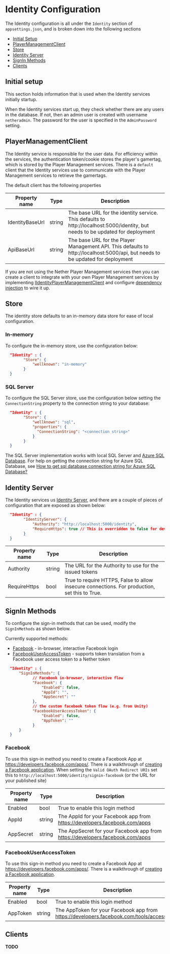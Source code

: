 # Identity Configuration

The Identity configuration is all under the `Identity` section of `appsettings.json`, and is broken down into the following sections

 * [Initial Setup](#initial-setup)
 * [PlayerManagementClient](#playermanagementclient)
 * [Store](#store)
 * [Identity Server](#identity-server)
 * [SignIn Methods](#signin-methods)
 * [Clients](#clients)

## Initial setup
This section holds information that is used when the Identity services initially startup.

When the Identity services start up, they check whether there are any users in the database. If not, then an admin user is created with username `netheradmin`. The password for the user is specified in the `AdminPassword` setting. 

## PlayerManagementClient
The Identity service is responsible for the user data. For efficiency within the services, the authentication token/cookie stores the player's gamertag, which is stored by the Player Management services. There is a `default` client that the Identity services use to communicate with the Player Management services to retrieve the gamertags.

The default client has the following properties

Property name | Type | Description
--------------|------|------------
IdentityBaseUrl | string | The base URL for the identity service. This defaults to http://localhost:5000/identity, but needs to be updated for deployment | 
ApiBaseUrl | string | The base URL for the Player Management API. This defaults to http://localhost:5000/api, but needs to be updated for deployment


If you are not using the Nether Player Management services then you can create a client to integrate with your own Player Management services by implementing [IIdentityPlayerManagementClient](https://github.com/MicrosoftDX/nether/blob/master/src/Nether.Integration/Identity/IIdentityPlayerManagementClient.cs) and configure [dependency injection](dependency-injection.md) to wire it up.

## Store
The identity store defaults to an in-memory data store for ease of local configuration.

### In-memory
To configure the in-memory store, use the configuration below:

```json
  "Identity" : {
        "Store": {
            "wellknown": "in-memory"
        }
  }
```

### SQL Server
To configure the SQL Server store, use the configuration below setting the `ConnectionString` property to the connection string to your database:

```json
  "Identity" : {
        "Store": {
            "wellknown": "sql",
            "properties": {
              "ConnectionString": "<connection string>"
            }
        }
  }
```

The SQL Server implementation works with local SQL Server and [Azure SQL Database](https://docs.microsoft.com/en-us/azure/sql-database/sql-database-get-started). For help on getting the connection string for Azure SQL Database, see [How to get sql database connection string for Azure SQL Database?](https://docs.microsoft.com/en-us/azure/sql-database/sql-database-develop-dotnet-simple)

## Identity Server

The Identity services us [Identity Server](https://github.com/IdentityServer/IdentityServer4), and there are a couple of pieces of configuration that are exposed as shown below:

```json
  "Identity" : {
        "IdentityServer": {
            "Authority": "http://localhost:5000/identity",
            "RequireHttps": true // This is overridden to false for dev environments but should be true for production!
        }
  }
```

Property name | Type | Description
--------------|------|------------
Authority | string | The URL for the Authority to use for the issued tokens|
RequireHttps | bool | True to require HTTPS, False to allow insecure connections. For production, set this to True. 


## SignIn Methods
To configure the sign-in methods that can be used, modify the `SignInMethods` as shown below.

Currently supported methods:
* [Facebook](#facebook) - in-browser, interactive Facebook login
* [FacebookUserAccessToken](#facebookuseraccesstoken) - supports token translation from a Facebook user access token to a Nether token


```json
  "Identity" : {
      "SignInMethods": {
            // Facebook in-browser, interactive flow
            "Facebook": {
                "Enabled": false,
                "AppId": "",
                "AppSecret": ""
            },
            // the custom facebook token flow (e.g. from Unity)
            "FacebookUserAccessToken": {
                "Enabled": false,
                "AppToken": ""
            }
      }
  }
```

### Facebook
To use this sign-in method you need to create a Facebook App at https://developers.facebook.com/apps/. There is a walkthrough of [creating a Facebook application](https://docs.microsoft.com/en-us/aspnet/core/security/authentication/social/facebook-logins). When setting the `Valid OAuth Redirect URIs` set this to `http://localhost:5000/identity/signin-facebook` (or the URL for your published site)

Property name | Type | Description
--------------|------|------------
Enabled | bool | True to enable this login method|
AppId | string | The AppId for your Facebook app from https://developers.facebook.com/apps
AppSecret | string | The AppSecret for your Facebook app from https://developers.facebook.com/apps

### FacebookUserAccessToken
To use this sign-in method you need to create a Facebook App at https://developers.facebook.com/apps/. There is a walkthrough of [creating a Facebook application](https://docs.microsoft.com/en-us/aspnet/core/security/authentication/social/facebook-logins). 

Property name | Type | Description
--------------|------|------------
Enabled | bool | True to enable this login method|
AppToken | string | The AppToken for your Facebook app from https://developers.facebook.com/tools/accesstoken


## Clients

**TODO**


